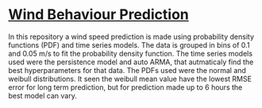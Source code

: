 # [Wind Behaviour Prediction](https://github.com/luizfreire96/Wind-energy-data-curve-fit)

In this repository a wind speed prediction is made using probability density functions (PDF) and time series models.
The data is grouped in bins of 0.1 and 0.05 m/s to fit the probability density function.
The time series models used were the persistence model and auto ARMA, that autmaticaly find the best hyperparameters for that data.
The PDFs used were the normal and weibull distributions.
It seen the weibull mean value have the lowest RMSE error for long term prediction, but for prediction made up to 6 hours the best model can vary.

